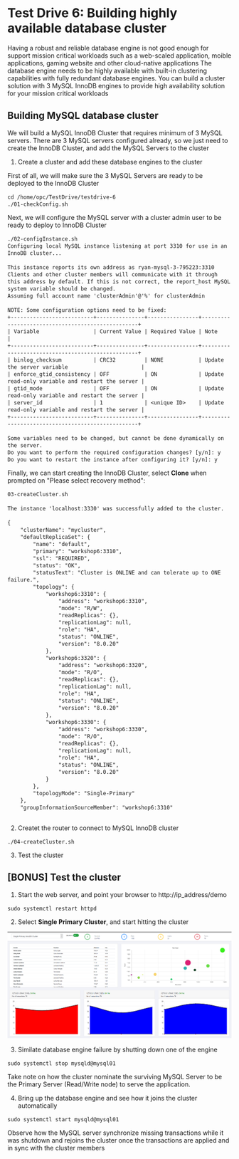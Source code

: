 # Test Drive 6: Building highly available database cluster  

Having a robust and reliable database engine is not good enough for support mission critical workloads such as a web-scaled application, moible applications, gaming website and other cloud-native applications
The database engine needs to be highly available with built-in clustering capabilities with fully redundant database engines. You can build a cluster solution with 3 MySQL InnoDB engines to provide high availability solution for your mission critical workloads

## Building MySQL database cluster
We will build a MySQL InnoDB Cluster that requires minimum of 3 MySQL servers. There are 3 MySQL servers configured already, so we just need to create the InnoDB Cluster, and add the MySQL Servers to the cluster

1. Create a cluster and add these database engines to the cluster

First of all, we will make sure the 3 MySQL Servers are ready to be deployed to the InnoDB Cluster

```
cd /home/opc/TestDrive/testdrive-6
./01-checkConfig.sh
```

Next, we will configure the MySQL server with a cluster admin user to be ready to deploy to InnoDB Cluster
```
./02-configInstance.sh
Configuring local MySQL instance listening at port 3310 for use in an InnoDB cluster...

This instance reports its own address as ryan-mysql-3-795223:3310
Clients and other cluster members will communicate with it through this address by default. If this is not correct, the report_host MySQL system variable should be changed.
Assuming full account name 'clusterAdmin'@'%' for clusterAdmin

NOTE: Some configuration options need to be fixed:
+--------------------------+---------------+----------------+--------------------------------------------------+
| Variable                 | Current Value | Required Value | Note                                             |
+--------------------------+---------------+----------------+--------------------------------------------------+
| binlog_checksum          | CRC32         | NONE           | Update the server variable                       |
| enforce_gtid_consistency | OFF           | ON             | Update read-only variable and restart the server |
| gtid_mode                | OFF           | ON             | Update read-only variable and restart the server |
| server_id                | 1             | <unique ID>    | Update read-only variable and restart the server |
+--------------------------+---------------+----------------+--------------------------------------------------+

Some variables need to be changed, but cannot be done dynamically on the server.
Do you want to perform the required configuration changes? [y/n]: y
Do you want to restart the instance after configuring it? [y/n]: y
```

Finally, we can start creating the InnoDB Cluster, select **Clone** when prompted on "Please select recovery method":
```
03-createCluster.sh

The instance 'localhost:3330' was successfully added to the cluster.

{
    "clusterName": "mycluster",
    "defaultReplicaSet": {
        "name": "default",
        "primary": "workshop6:3310",
        "ssl": "REQUIRED",
        "status": "OK",
        "statusText": "Cluster is ONLINE and can tolerate up to ONE failure.",
        "topology": {
            "workshop6:3310": {
                "address": "workshop6:3310",
                "mode": "R/W",
                "readReplicas": {},
                "replicationLag": null,
                "role": "HA",
                "status": "ONLINE",
                "version": "8.0.20"
            },
            "workshop6:3320": {
                "address": "workshop6:3320",
                "mode": "R/O",
                "readReplicas": {},
                "replicationLag": null,
                "role": "HA",
                "status": "ONLINE",
                "version": "8.0.20"
            },
            "workshop6:3330": {
                "address": "workshop6:3330",
                "mode": "R/O",
                "readReplicas": {},
                "replicationLag": null,
                "role": "HA",
                "status": "ONLINE",
                "version": "8.0.20"
            }
        },
        "topologyMode": "Single-Primary"
    },
    "groupInformationSourceMember": "workshop6:3310"
    
```

2. Createt the router to connect to MySQL InnoDB cluster

```
./04-createCluster.sh
```


3. Test the cluster

## [BONUS] Test the cluster


1. Start the web server, and point your browser to http://ip_address/demo
```
sudo systemctl restart httpd
```

2. Select **Single Primary Cluster**, and start hitting the cluster

![ib1](img/ib1.png)

3. Similate database engine failure by shutting down one of the engine

```
sudo systemctl stop mysqld@mysql01
```

Take note on how the cluster nominate the surviving MySQL Server to be the Primary Server (Read/Write node) to serve the application. 

4. Bring up the database engine and see how it joins the cluster automatically

```
sudo systemctl start mysqld@mysql01
```

Observe how the MySQL server synchronize missing transactions while it was shutdown and rejoins the cluster once the transactions are applied and in sync with the cluster members

